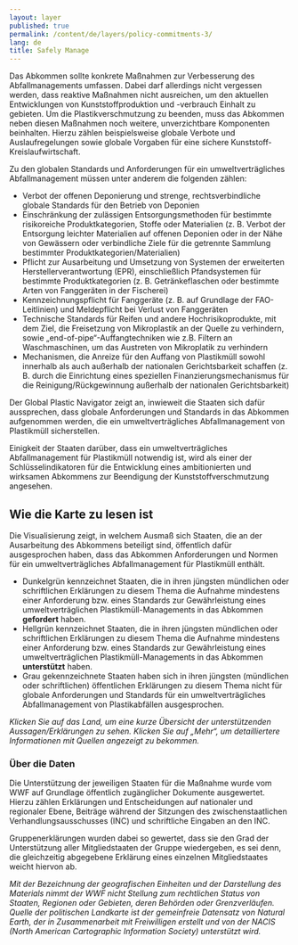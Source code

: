 ```yaml
---
layout: layer
published: true
permalink: /content/de/layers/policy-commitments-3/
lang: de
title: Safely Manage
---
```


Das Abkommen sollte konkrete Maßnahmen zur Verbesserung des Abfallmanagements umfassen. Dabei darf allerdings nicht vergessen werden, dass reaktive Maßnahmen nicht ausreichen, um den aktuellen Entwicklungen von Kunststoffproduktion und -verbrauch Einhalt zu gebieten. Um die Plastikverschmutzung zu beenden, muss das Abkommen neben diesen Maßnahmen noch weitere, unverzichtbare Komponenten beinhalten. Hierzu zählen beispielsweise globale Verbote und Auslaufregelungen sowie globale Vorgaben für eine sichere Kunststoff-Kreislaufwirtschaft.

Zu den globalen Standards und Anforderungen für ein umweltverträgliches Abfallmanagement müssen unter anderem die folgenden zählen:

* Verbot der offenen Deponierung und strenge, rechtsverbindliche globale Standards für den Betrieb von Deponien
* Einschränkung der zulässigen Entsorgungsmethoden für bestimmte risikoreiche Produktkategorien, Stoffe oder Materialien (z. B. Verbot der Entsorgung leichter Materialien auf offenen Deponien oder in der Nähe von Gewässern oder verbindliche Ziele für die getrennte Sammlung bestimmter Produktkategorien/Materialien)
* Pflicht zur Ausarbeitung und Umsetzung von Systemen der erweiterten Herstellerverantwortung (EPR), einschließlich Pfandsystemen für bestimmte Produktkategorien (z. B. Getränkeflaschen oder bestimmte Arten von Fanggeräten in der Fischerei)
* Kennzeichnungspflicht für Fanggeräte (z. B. auf Grundlage der FAO-Leitlinien) und Meldepflicht bei Verlust von Fanggeräten
* Technische Standards für Reifen und andere Hochrisikoprodukte, mit dem Ziel, die Freisetzung von Mikroplastik an der Quelle zu verhindern, sowie „end-of-pipe“-Auffangtechniken wie z.B. Filtern an Waschmaschinen, um das Austreten von Mikroplatik zu verhindern
* Mechanismen, die Anreize für den Auffang von Plastikmüll sowohl innerhalb als auch außerhalb der nationalen Gerichtsbarkeit schaffen (z. B. durch die Einrichtung eines speziellen Finanzierungsmechanismus für die Reinigung/Rückgewinnung außerhalb der nationalen Gerichtsbarkeit)

Der Global Plastic Navigator zeigt an, inwieweit die Staaten sich dafür aussprechen, dass globale Anforderungen und Standards in das Abkommen aufgenommen werden, die ein umweltverträgliches Abfallmanagement von Plastikmüll sicherstellen.

Einigkeit der Staaten darüber, dass ein umweltverträgliches Abfallmanagement für Plastikmüll notwendig ist, wird als einer der Schlüsselindikatoren für die Entwicklung eines ambitionierten und wirksamen Abkommens zur Beendigung der Kunststoffverschmutzung angesehen.



## Wie die Karte zu lesen ist

Die Visualisierung zeigt, in welchem Ausmaß sich Staaten, die an der Ausarbeitung des Abkommens beteiligt sind, öffentlich dafür ausgesprochen haben, dass das Abkommen Anforderungen und Normen für ein umweltverträgliches Abfallmanagement für Plastikmüll enthält.

* Dunkelgrün kennzeichnet Staaten, die in ihren jüngsten mündlichen oder schriftlichen Erklärungen zu diesem Thema die Aufnahme mindestens einer Anforderung bzw. eines Standards zur Gewährleistung eines umweltverträglichen Plastikmüll-Managements in das Abkommen **gefordert** haben.
* Hellgrün kennzeichnet Staaten, die in ihren jüngsten mündlichen oder schriftlichen Erklärungen zu diesem Thema die Aufnahme mindestens einer Anforderung bzw. eines Standards zur Gewährleistung eines umweltverträglichen Plastikmüll-Managements in das Abkommen **unterstützt** haben.
* Grau gekennzeichnete Staaten haben sich in ihren jüngsten (mündlichen oder schriftlichen) öffentlichen Erklärungen zu diesem Thema nicht für globale Anforderungen und Standards für ein umweltverträgliches Abfallmanagement von Plastikabfällen ausgesprochen.

_Klicken Sie auf das Land, um eine kurze Übersicht der unterstützenden Aussagen/Erklärungen zu sehen. Klicken Sie auf „Mehr“, um detailliertere Informationen mit Quellen angezeigt zu bekommen._

### Über die Daten

Die Unterstützung der jeweiligen Staaten für die Maßnahme wurde vom WWF auf Grundlage öffentlich zugänglicher Dokumente ausgewertet. Hierzu zählen Erklärungen und Entscheidungen auf nationaler und regionaler Ebene, Beiträge während der Sitzungen des zwischenstaatlichen Verhandlungsausschusses (INC) und schriftliche Eingaben an den INC.

Gruppenerklärungen wurden dabei so gewertet, dass sie den Grad der Unterstützung aller Mitgliedstaaten der Gruppe wiedergeben, es sei denn, die gleichzeitig abgegebene Erklärung eines einzelnen Mitgliedstaates weicht hiervon ab.

_Mit der Bezeichnung der geografischen Einheiten und der Darstellung des Materials nimmt der WWF nicht Stellung zum rechtlichen Status von Staaten, Regionen oder Gebieten, deren Behörden oder Grenzverläufen. Quelle der politischen Landkarte ist der gemeinfreie Datensatz von Natural Earth, der in Zusammenarbeit mit Freiwilligen erstellt und von der NACIS (North American Cartographic Information Society) unterstützt wird._
